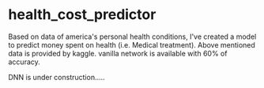 # health_cost_predictor
Based on data of america's personal health conditions, I've created a model to predict money spent on health (i.e. Medical treatment). Above mentioned data is provided by kaggle.
vanilla network is available with 60% of accuracy.

DNN is under construction.....
